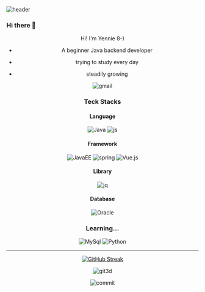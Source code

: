 <!-- https://github.com/kyechan99/capsule-render -->
![header](https://capsule-render.vercel.app/api?type=waving&color=0:ace0f9,100:fff1eb&height=200&section=header&text=Yennie's%20GitHub&fontColor=546CF6&fontSize=50&fontAlignY=42)

### Hi there 👋
<div align="center">

Hi! I'm Yennie 8-)

- A beginner Java backend developer

- trying to study every day

- steadily growing

![gmail](https://img.shields.io/badge/Gmail-D14836?style=for-the-badge&logo=gmail&logoColor=white)


### Teck Stacks

#### Language
![Java](https://img.shields.io/badge/Java-ED8B00?style=for-the-badge&logo=openjdk&logoColor=white)
![js](https://img.shields.io/badge/JavaScript-F7DF1E?style=for-the-badge&logo=JavaScript&logoColor=white)
#### Framework
![JavaEE](https://img.shields.io/badge/Java%20EE-ED8B00?style=for-the-badge&logo=openjdk&logoColor=white)
![spring](https://img.shields.io/badge/Spring%20Boot-6DB33F?style=for-the-badge&logo=spring&logoColor=white)
![Vue.js](https://img.shields.io/badge/Vue.js-35495E?style=for-the-badge&logo=vue.js&logoColor=4FC08D)
#### Library
![jq](https://img.shields.io/badge/jQuery-0769AD?style=for-the-badge&logo=jquery&logoColor=white)
#### Database
![Oracle](https://img.shields.io/badge/Oracle-F80000?style=for-the-badge&logo=Oracle&logoColor=white)

### Learning...
![MySql](https://img.shields.io/badge/MySQL-005C84?style=for-the-badge&logo=mysql&logoColor=white)
![Python](https://img.shields.io/badge/Python-3776AB?style=for-the-badge&logo=python&logoColor=white)

---


[![GitHub Streak](https://streak-stats.demolab.com?user=yenniechoi&theme=transparent&border_radius=30)](https://git.io/streak-stats)

<!-- https://h-owo-ld.tistory.com/264 -->
<!-- https://github.com/yoshi389111/github-profile-3d-contrib#step-4-add-image-to-readmemd -->
![git3d](./profile-3d-contrib/profile-night-view.svg)

![commit](https://img.shields.io/github/last-commit/yenniechoi/Algorithm.svg)

</div>

<!--
**yenniechoi/yenniechoi** is a ✨ _special_ ✨ repository because its `README.md` (this file) appears on your GitHub profile.

Here are some ideas to get you started:

- 🔭 I’m currently working on ...
- 🌱 I’m currently learning ...
- 👯 I’m looking to collaborate on ...
- 🤔 I’m looking for help with ...
- 💬 Ask me about ...
- 📫 How to reach me: ...
- 😄 Pronouns: ...
- ⚡ Fun fact: ...
-->
